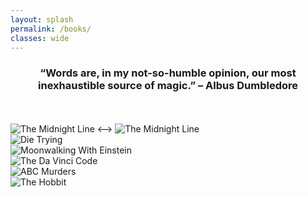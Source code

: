 ```yaml
---
layout: splash
permalink: /books/
classes: wide
---
```

<h3 align="center" class="quotations">“Words are, in my not-so-humble opinion, our most inexhaustible source of magic.” – Albus Dumbledore</h3>
<br/><br/>

  <div class="imgleft">
  <!-->
  <img src="https://i.gr-assets.com/images/S/compressed.photo.goodreads.com/books/1523721283l/36598205._SY475_.jpg" alt = "The Midnight Line">
  <-->
  <img src="https://www.jackreacher.com/wp-content/uploads/2020/08/jack_reacher_jacket_uk_the_midnight_line@2x.jpg" alt = "The Midnight Line">
  </div>
  
  <div class="imgleft">
  <img src="https://i.gr-assets.com/images/S/compressed.photo.goodreads.com/books/1510344359l/10169815._SY475_.jpg" alt = "Die Trying">
  </div>
  
  <div class="imgleft">
  <img src="https://images.penguinrandomhouse.com/cover/9780143120537" alt = "Moonwalking With Einstein">
  </div>

  <div class="imgleft">
  <img src="https://i.gr-assets.com/images/S/compressed.photo.goodreads.com/books/1332591483l/269831.jpg" alt = "The Da Vinci Code">
  </div>
  
  <div class="imgleft">
  <img src="https://images-na.ssl-images-amazon.com/images/I/51cfOp4+OeL._SX323_BO1,204,203,200_.jpg" alt = "ABC Murders">
  </div>
  
  <div class="imgleft">
  <img src="https://i.gr-assets.com/images/S/compressed.photo.goodreads.com/books/1546071216l/5907.jpg" alt = "The Hobbit">
  </div>
